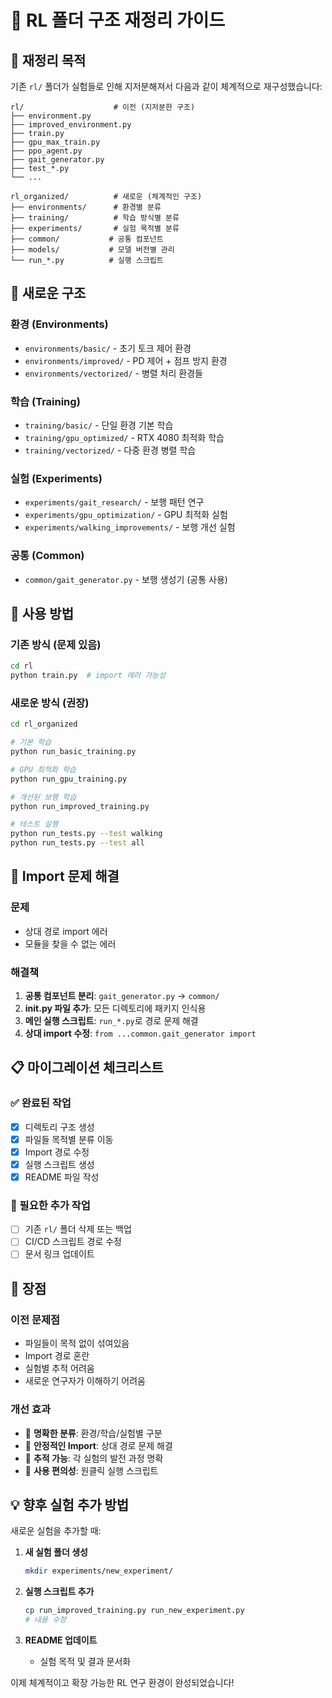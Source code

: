 # 🔄 RL 폴더 구조 재정리 가이드

## 🎯 재정리 목적

기존 `rl/` 폴더가 실험들로 인해 지저분해져서 다음과 같이 체계적으로 재구성했습니다:

```
rl/                    # 이전 (지저분한 구조)
├── environment.py
├── improved_environment.py
├── train.py
├── gpu_max_train.py
├── ppo_agent.py
├── gait_generator.py
├── test_*.py
└── ...

rl_organized/          # 새로운 (체계적인 구조)
├── environments/      # 환경별 분류
├── training/          # 학습 방식별 분류  
├── experiments/       # 실험 목적별 분류
├── common/           # 공통 컴포넌트
├── models/           # 모델 버전별 관리
└── run_*.py          # 실행 스크립트
```

## 📁 새로운 구조

### 환경 (Environments)
- `environments/basic/` - 초기 토크 제어 환경
- `environments/improved/` - PD 제어 + 점프 방지 환경
- `environments/vectorized/` - 병렬 처리 환경들

### 학습 (Training)
- `training/basic/` - 단일 환경 기본 학습
- `training/gpu_optimized/` - RTX 4080 최적화 학습
- `training/vectorized/` - 다중 환경 병렬 학습

### 실험 (Experiments)
- `experiments/gait_research/` - 보행 패턴 연구
- `experiments/gpu_optimization/` - GPU 최적화 실험
- `experiments/walking_improvements/` - 보행 개선 실험

### 공통 (Common)
- `common/gait_generator.py` - 보행 생성기 (공통 사용)

## 🚀 사용 방법

### 기존 방식 (문제 있음)
```bash
cd rl
python train.py  # import 에러 가능성
```

### 새로운 방식 (권장)
```bash
cd rl_organized

# 기본 학습
python run_basic_training.py

# GPU 최적화 학습
python run_gpu_training.py

# 개선된 보행 학습
python run_improved_training.py

# 테스트 실행
python run_tests.py --test walking
python run_tests.py --test all
```

## 🔧 Import 문제 해결

### 문제
- 상대 경로 import 에러
- 모듈을 찾을 수 없는 에러

### 해결책
1. **공통 컴포넌트 분리**: `gait_generator.py` → `common/`
2. **__init__.py 파일 추가**: 모든 디렉토리에 패키지 인식용
3. **메인 실행 스크립트**: `run_*.py`로 경로 문제 해결
4. **상대 import 수정**: `from ...common.gait_generator import`

## 📋 마이그레이션 체크리스트

### ✅ 완료된 작업
- [x] 디렉토리 구조 생성
- [x] 파일들 목적별 분류 이동
- [x] Import 경로 수정
- [x] 실행 스크립트 생성
- [x] README 파일 작성

### 🔄 필요한 추가 작업
- [ ] 기존 `rl/` 폴더 삭제 또는 백업
- [ ] CI/CD 스크립트 경로 수정
- [ ] 문서 링크 업데이트

## 🎯 장점

### 이전 문제점
- 파일들이 목적 없이 섞여있음
- Import 경로 혼란
- 실험별 추적 어려움
- 새로운 연구자가 이해하기 어려움

### 개선 효과
- 📂 **명확한 분류**: 환경/학습/실험별 구분
- 🔗 **안정적인 Import**: 상대 경로 문제 해결
- 📝 **추적 가능**: 각 실험의 발전 과정 명확
- 🚀 **사용 편의성**: 원클릭 실행 스크립트

## 💡 향후 실험 추가 방법

새로운 실험을 추가할 때:

1. **새 실험 폴더 생성**
   ```bash
   mkdir experiments/new_experiment/
   ```

2. **실행 스크립트 추가**
   ```bash
   cp run_improved_training.py run_new_experiment.py
   # 내용 수정
   ```

3. **README 업데이트**
   - 실험 목적 및 결과 문서화

이제 체계적이고 확장 가능한 RL 연구 환경이 완성되었습니다!